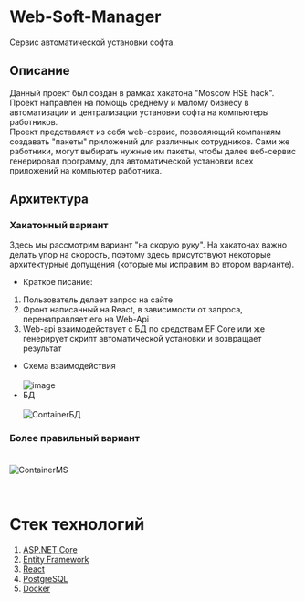 # Web-Soft-Manager

Сервис автоматической установки софта.
## Описание
Данный проект был создан в рамках хакатона "Moscow HSE hack". Проект направлен на помощь среднему и малому бизнесу в автоматизации и централизации установки софта на компьютеры работников. <br/>
Проект представляет из себя web-сервис, позволяющий компаниям создавать "пакеты" приложений для различных сотрудников. Сами же работники, могут выбирать нужные им пакеты, чтобы далее веб-сервис генерировал программу, для автоматической установки всех приложений на компьютер работника.
## Архитектура
### Хакатонный вариант
Здесь мы рассмотрим вариант "на скорую руку". На хакатонах важно делать упор на скорость, поэтому здесь присутствуют некоторые архитектурные допущения (которые мы исправим во втором варианте).<br/>
* Краткое писание:
1. Пользователь делает запрос на сайте
2. Фронт написанный на React, в зависимости от запроса, перенаправляет его на Web-Api
3. Web-api взаимодействует с БД по средствам EF Core или же генерирует скрипт автоматической установки и возвращает результат

* Схема взаимодействия<br/><br/>
![image](https://user-images.githubusercontent.com/62663368/191098977-96f5dd58-4712-4196-8dec-cfde640c6e47.png)
* БД<br/><br/>
![ContainerБД](https://user-images.githubusercontent.com/62663368/191101363-8bdabe1b-e4d9-488d-95f5-a8cc405794f6.jpg)

### Более правильный вариант <br/><br/>
![ContainerMS](https://user-images.githubusercontent.com/62663368/191101756-78698153-44ed-4251-a365-b6e403f55d39.jpg)

<br/>

# Стек технологий
1. [ASP.NET Core](https://learn.microsoft.com/ru-ru/aspnet/core/?view=aspnetcore-5.0)
2. [Entity Framework](https://learn.microsoft.com/ru-ru/ef/)
3. [React](https://reactjs.org/)
4. [PostgreSQL](https://www.postgresql.org/)
5. [Docker](https://www.docker.com/)

